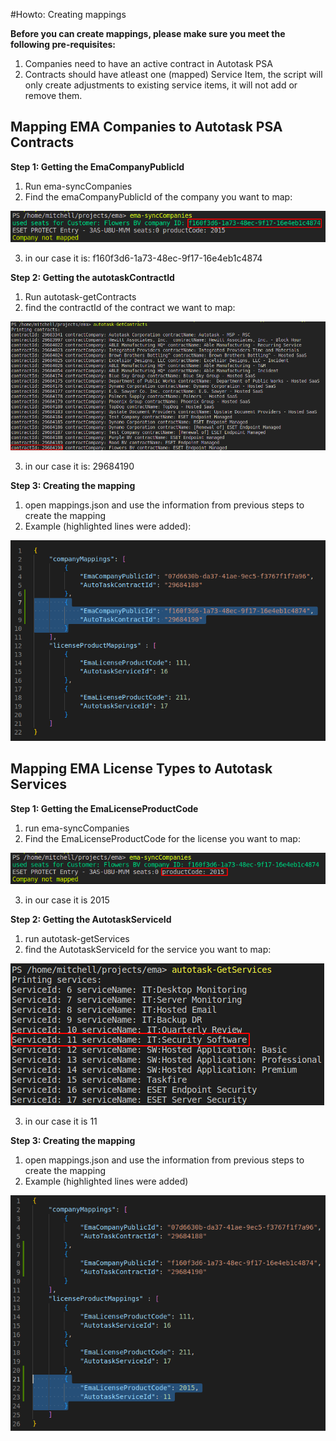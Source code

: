 #Howto: Creating mappings

**Before you can create mappings, please make sure you meet the following pre-requisites:**
1. Companies need to have an active contract in Autotask PSA
2. Contracts should have atleast one (mapped) Service Item, the script will only create adjustments to existing service items, it will not add or remove them. 

## Mapping EMA Companies to Autotask PSA Contracts
**Step 1: Getting the EmaCompanyPublicId**
1. Run ema-syncCompanies
2. Find the emaCompanyPublicId of the company you want to map:

![emaCompanyPublicId](images/emaCompanyPublicId.png)

3. in our case it is: f160f3d6-1a73-48ec-9f17-16e4eb1c4874

**Step 2: Getting the autotaskContractId**
1. Run autotask-getContracts
2. find the contractId of the contract we want to map:

![autotaskContractId](images/autotaskContractId.png)

3. in our case it is: 29684190

**Step 3: Creating the mapping**
1. open mappings.json and use the information from previous steps to create the mapping
2. Example (highlighted lines were added): 

![CompanyMappingExample](images/CompanyMappingExample.png)

## Mapping EMA License Types to Autotask Services
**Step 1: Getting the EmaLicenseProductCode**
1. run ema-syncCompanies
2. Find the EmaLicenseProductCode for the license you want to map:

![EmaLicenseProductCode](images/emaLicenseProductCode.png)

3. in our case it is 2015

**Step 2: Getting the AutotaskServiceId**
1. run autotask-getServices
2. find the AutotaskServiceId for the service you want to map:

![AutotaskServiceId](images/autotaskServiceId.png)

3. in our case it is 11

**Step 3: Creating the mapping**
1. open mappings.json and use the information from previous steps to create the mapping
2. Example (highlighted lines were added)

![LicenseMappingExample](images/LicenseMappingExample.png)
